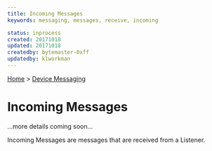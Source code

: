 ```yaml
---
title: Incoming Messages
keywords: messaging, messages, receive, incoming

status: inprocess
created: 20171018
updated: 20171018
createdby: bytemaster-0xff
updatedby: klworkman
---
```

[Home](Index.md) > [Device Messaging](../Index.md)

# Incoming Messages

...more details coming soon...

Incoming Messages are messages that are received from a Listener.

